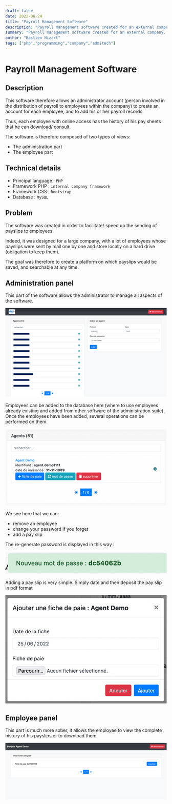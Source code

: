 ```yaml
---
draft: false
date: 2022-06-24
title: "Payroll Management Software"
description: "Payroll management software created for an external company. It has an administration part as well as an employee part"
summary: "Payroll management software created for an external company. It has an administration part as well as an employee part"
author: "Bastien Nizart"
tags: ["php","programming","company","admitech"]
---
```

# Payroll Management Software

## Description

This software therefore allows an administrator account (person involved in the distribution of payroll to employees within the company) to create an account for each employee, and to add his or her payroll records. 

Thus, each employee with online access has the history of his pay sheets that he can download/ consult.

The software is therefore composed of two types of views:
* The administration part 
* The employee part

## Technical details

* Principal language : `PHP`
* Framework PHP : `internal company framework`
* Framework CSS : `Bootstrap`
* Database : `MySQL`

## Problem

The software was created in order to facilitate/ speed up the sending of payslips to employees.

Indeed, it was designed for a large company, with a lot of employees whose payslips were sent by mail one by one and store locally on a hard drive (obligation to keep them). 

The goal was therefore to create a platform on which payslips would be saved, and searchable at any time.

## Administration panel

This part of the software allows the administrator to manage all aspects of the software.

![aspect-général](vue-ensemble.png)

Employees can be added to the database here (where to use employees already existing and added from other software of the administration suite). 
Once the employees have been added, several operations can be performed on them.

![option salarié](option-salarie.png)

We see here that we can: 
* remove an employee
* change your password if you forget
* add a pay slip

The re-generate password is displayed in this way :

![nouveau mot de passe](new-password.png)

Adding a pay slip is very simple. Simply date and then deposit the pay slip in pdf format

![ajouter fiche](ajouter-fiche.png)

## Employee panel

This part is much more sober, it allows the employee to view the complete history of his payslips or to download them.

![vue agent](vue-agent.png)